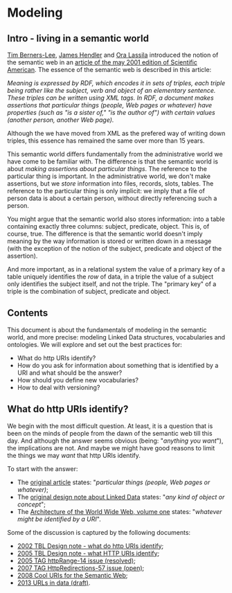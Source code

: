 # Modeling

## Intro - living in a semantic world
[Tim Berners-Lee](http://dbpedia.org/resource/Tim_Berners-Lee), [James Hendler](http://dbpedia.org/resource/James_Hendler) and [Ora Lassila](http://dbpedia.org/resource/Ora_Lassila) introduced the notion of the semantic web in an [article of the may 2001 edition of Scientific American](https://pdfs.semanticscholar.org/566c/1c6bd366b4c9e07fc37eb372771690d5ba31.pdf). The essence of the semantic web is described in this article:

*Meaning is expressed by RDF, which encodes it in sets of triples, each triple being rather like the subject, verb and object of an elementary sentence. These triples can be written using XML tags. In RDF, a document makes assertions that particular things (people, Web pages or whatever) have properties (such as "is a sister of," "is the author of") with certain values (another person, another Web page).*

Although the we have moved from XML as the prefered way of writing down triples, this essence has remained the same over more than 15 years.

This semantic world differs fundamentally from the administrative world we have come to be familiar with. The difference is that the semantic world is about *making assertions about particular things*. The reference to the particular thing is important. In the administrative world, we don't make assertions, but we *store* information into files, records, slots, tables. The reference to the particular thing is only implicit: we imply that a file of person data is about a certain person, without directly referencing such a person.

You might argue that the semantic world also stores information: into a table containing exactly three columns: subject, predicate, object. This is, of course, true. The difference is that the semantic world doesn't imply meaning by the way information is stored or written down in a message (with the exception of the notion of the subject, predicate and object of the assertion).

And more important, as in a relational system the value of a primary key of a table uniquely identifies the *row* of data, in a triple the value of a subject only identifies the subject itself, and not the triple. The "primary key" of a triple is the combination of subject, predicate and object.

## Contents
This document is about the fundamentals of modeling in the semantic world, and more precise: modeling Linked Data structures, vocabularies and ontologies. We will explore and set out the best practices for:

- What do http URIs identify?
- How do you ask for information about something that is identified by a URI and what should be the answer?
- How should you define new vocabularies?
- How to deal with versioning?

## What do http URIs identify?
We begin with the most difficult question. At least, it is a question that is been on the minds of people from the dawn of the semantic web till this day. And although the answer seems obvious (being: "*anything you want*"), the implications are not. And maybe we might have good reasons to limit the things we may *want* that http URIs identify.

To start with the answer:

- The [original article]((https://pdfs.semanticscholar.org/566c/1c6bd366b4c9e07fc37eb372771690d5ba31.pdf)) states: "*particular things (people, Web pages or whatever)*;
- The [original design note about Linked Data]() states: "*any kind of object or  concept*";
- The [Architecture of the World Wide Web, volume one]() states: "*whatever might be identified by a URI*".

Some of the discussion is captured by the following documents:

- [2002 TBL Design note - what do http URIs identify](http://www.w3.org/DesignIssues/HTTP-URI.html);
- [2005 TBL Design note - what HTTP URIs identify](http://www.w3.org/DesignIssues/HTTP-URI2);
- [2005 TAG httpRange-14 issue (resolved)](http://www.w3.org/2001/tag/group/track/issues/14);
- [2007 TAG HttpRedirections-57 issue (open)](http://www.w3.org/2001/tag/group/track/issues/57);
- [2008 Cool URIs for the Semantic Web](http://www.w3.org/TR/cooluris);
- [2013 URLs in data (draft)](http://www.w3.org/TR/urls-in-data).
